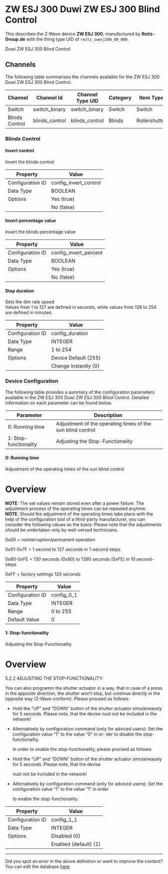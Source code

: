 
# ZW ESJ 300 Duwi ZW ESJ 300 Blind Control

This describes the Z-Wave device **ZW ESJ 300**, manufactured by **Reitz-Group.de** with the thing type UID of ```reitz_zwesj300_00_000```. 

Duwi ZW ESJ 300 Blind Control

## Channels
The following table summarises the channels available for the ZW ESJ 300 Duwi ZW ESJ 300 Blind Control.

| Channel | Channel Id | Channel Type UID | Category | Item Type |
|---------|------------|------------------|----------|-----------|
| Switch | switch_binary | switch_binary | Switch | Switch |
| Blinds Control | blinds_control | blinds_control | Blinds | Rollershutter |



### Blinds Control

#### Invert control

Invert the blinds control


| Property         | Value    |
|------------------|----------|
| Configuration ID | config_invert_control |
| Data Type        | BOOLEAN || Default Value | false |
| Options | Yes (true) |
|  | No (false) |




#### Invert percentage value

Invert the blinds percentage value


| Property         | Value    |
|------------------|----------|
| Configuration ID | config_invert_percent |
| Data Type        | BOOLEAN || Default Value | false |
| Options | Yes (true) |
|  | No (false) |




#### Step duration

Sets the dim rate speed  
Values from 1 to 127 are defined in seconds, while values from 128 to 254 are defined in minutes.


| Property         | Value    |
|------------------|----------|
| Configuration ID | config_duration |
| Data Type        | INTEGER |
| Range | 1 to 254 || Default Value | 255 |
| Options | Device Default (255) |
|  | Change Instantly (0) |






### Device Configuration
The following table provides a summary of the configuration parameters available in the ZW ESJ 300 Duwi ZW ESJ 300 Blind Control.
Detailed information on each parameter can be found below.

| Parameter   | Description |
|-------------|-------------|
| 0: Running time | Adjustment of the operating times of the sun blind control |
| 1: Stop-functionality | Adjusting the Stop-Functionality |




#### 0: Running time

Adjustment of the operating times of the sun blind control  


# Overview #

**NOTE**: The set values remain stored even after a power failure. The adjustment process of the operating times can be repeated anytime.  
**NOTE**: Should the adjustment of the operating times take place with the help of the configuration tool of a third-party manufacturer, you can consider the following values as the basis: Please note that the adjustments should be undertaken only by well-versed technicians.

0x00 = nointerruption/permanent operation

0x01-0x7F = 1 second to 127 seconds in 1-second steps

0x80-0xFE = 130 seconds (0x80) to 1390 seconds (0xFE) in 10 second-steps

0xFF = factory settings 120 seconds


| Property         | Value    |
|------------------|----------|
| Configuration ID | config_0_1 |
| Data Type        | INTEGER |
| Range | 0 to 255 |
| Default Value | 0 |






#### 1: Stop-functionality

Adjusting the Stop-Functionality  


# Overview #

5.2.2 ADJUSTING THE STOP-FUNCTIONALITY:

You can also programm the shutter actuator in a way, that in case of a press in the apposite direction, the shutter won‘t stop, but continue directly in the opposite way (Z-Wave conform). Please proceed as follows:

 *  Hold the “UP” and “DOWN” button of the shutter actuator simulaneausly for 5 seconds. Please note, that the devise nust not be included in the network!
 *  Alternatively by configuration command (only for adviced users): Set the configuration value “1” to the value “0” in or- der to disable the stop-functionality.
    
    In order to enable the stop-functionality, please proceed as follows:
 *  Hold the “UP” and “DOWN” button of the shutter actuator simulaneausly for 5 seconds. Please note, that the devise
    
    nust not be included in the network!
 *  Alternatively by configuration command (only for adviced users): Set the configuration value “1” to the value “1” in order
    
    to enable the stop-functionality. 


| Property         | Value    |
|------------------|----------|
| Configuration ID | config_1_1 |
| Data Type        | INTEGER || Default Value | 1 |
| Options | Disabled (0) |
|  | Enabled (default) (1) |






---

Did you spot an error in the above definition or want to improve the content?
You can edit the database [here](http://www.cd-jackson.com/index.php/zwave/zwave-device-database/zwave-device-list/devicesummary/563).

